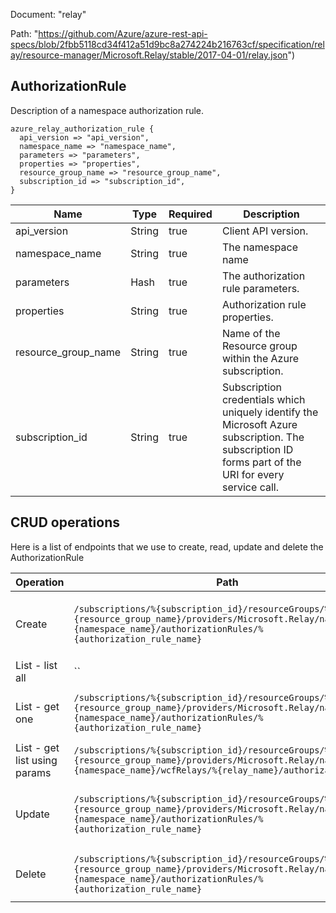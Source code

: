 Document: "relay"


Path: "https://github.com/Azure/azure-rest-api-specs/blob/2fbb5118cd34f412a51d9bc8a274224b216763cf/specification/relay/resource-manager/Microsoft.Relay/stable/2017-04-01/relay.json")

## AuthorizationRule

Description of a namespace authorization rule.

```puppet
azure_relay_authorization_rule {
  api_version => "api_version",
  namespace_name => "namespace_name",
  parameters => "parameters",
  properties => "properties",
  resource_group_name => "resource_group_name",
  subscription_id => "subscription_id",
}
```

| Name        | Type           | Required       | Description       |
| ------------- | ------------- | ------------- | ------------- |
|api_version | String | true | Client API version. |
|namespace_name | String | true | The namespace name |
|parameters | Hash | true | The authorization rule parameters. |
|properties | String | true | Authorization rule properties. |
|resource_group_name | String | true | Name of the Resource group within the Azure subscription. |
|subscription_id | String | true | Subscription credentials which uniquely identify the Microsoft Azure subscription. The subscription ID forms part of the URI for every service call. |



## CRUD operations

Here is a list of endpoints that we use to create, read, update and delete the AuthorizationRule

| Operation | Path | Verb | Description | OperationID |
| ------------- | ------------- | ------------- | ------------- | ------------- |
|Create|`/subscriptions/%{subscription_id}/resourceGroups/%{resource_group_name}/providers/Microsoft.Relay/namespaces/%{namespace_name}/authorizationRules/%{authorization_rule_name}`|Put|Creates or updates an authorization rule for a namespace.|Namespaces_CreateOrUpdateAuthorizationRule|
|List - list all|``||||
|List - get one|`/subscriptions/%{subscription_id}/resourceGroups/%{resource_group_name}/providers/Microsoft.Relay/namespaces/%{namespace_name}/authorizationRules/%{authorization_rule_name}`|Get|Authorization rule for a namespace by name.|Namespaces_GetAuthorizationRule|
|List - get list using params|`/subscriptions/%{subscription_id}/resourceGroups/%{resource_group_name}/providers/Microsoft.Relay/namespaces/%{namespace_name}/wcfRelays/%{relay_name}/authorizationRules`|Get|Authorization rules for a WCF relay.|WCFRelays_ListAuthorizationRules|
|Update|`/subscriptions/%{subscription_id}/resourceGroups/%{resource_group_name}/providers/Microsoft.Relay/namespaces/%{namespace_name}/authorizationRules/%{authorization_rule_name}`|Put|Creates or updates an authorization rule for a namespace.|Namespaces_CreateOrUpdateAuthorizationRule|
|Delete|`/subscriptions/%{subscription_id}/resourceGroups/%{resource_group_name}/providers/Microsoft.Relay/namespaces/%{namespace_name}/authorizationRules/%{authorization_rule_name}`|Delete|Deletes a namespace authorization rule.|Namespaces_DeleteAuthorizationRule|

